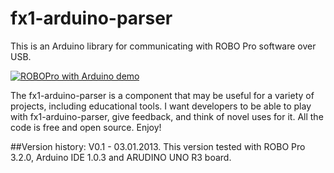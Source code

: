 # fx1-arduino-parser

This is an Arduino library for communicating with ROBO Pro software over USB.

[![ROBOPro with Arduino demo](http://img.youtube.com/vi/otV3sn2Q770/0.jpg)](http://www.youtube.com/watch?v=otV3sn2Q770)

The fx1-arduino-parser is a component that may be useful for a variety of projects, including educational tools. I want developers to be able to play with fx1-arduino-parser, give feedback, and think of novel uses for it. All the code is free and open source. Enjoy!

##Version history:
V0.1 - 03.01.2013. This version tested with ROBO Pro 3.2.0, Arduino IDE 1.0.3 and ARUDINO UNO R3 board.
